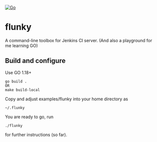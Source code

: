 [![Go](https://github.com/francoarendholz/flunky/actions/workflows/go.yml/badge.svg)](https://github.com/francoarendholz/flunky/actions/workflows/go.yml)

# flunky
A command-line toolbox for Jenkins CI server.
(And also a playground for me learning GO)

## Build and configure

Use GO 1.18+

    go build .
    OR
    make build-local

Copy and adjust examples/flunky into your home directory as

    ~/.flunky

You are ready to go, run

    ./flunky

for further instructions (so far).
